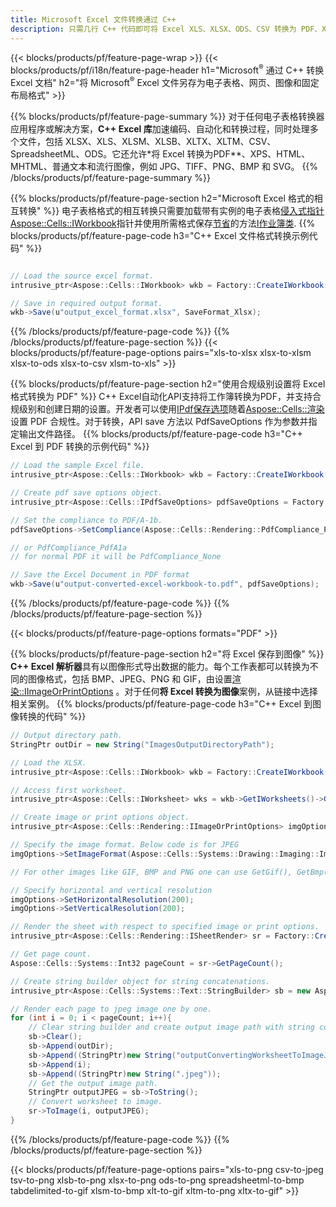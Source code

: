 ```yaml
---
title: Microsoft Excel 文件转换通过 C++
description: 只需几行 C++ 代码即可将 Excel XLS、XLSX、ODS、CSV 转换为 PDF、XPS、HTML、JPEG 等格式。
---
```

{{< blocks/products/pf/feature-page-wrap >}}
{{< blocks/products/pf/i18n/feature-page-header h1="Microsoft<sup>&reg;</sup> 通过 C++ 转换 Excel 文档" h2="将 Microsoft<sup>&reg;</sup> Excel 文件另存为电子表格、网页、图像和固定布局格式" >}}

{{% blocks/products/pf/feature-page-summary %}}
对于任何电子表格转换器应用程序或解决方案，**C++ Excel 库**加速编码、自动化和转换过程，同时处理多个文件，包括 XLSX、XLS、XLSM、XLSB、XLTX、XLTM、CSV、SpreadsheetML、ODS。它还允许*将 Excel 转换为PDF**、XPS、HTML、MHTML、普通文本和流行图像，例如 JPG、TIFF、PNG、BMP 和 SVG。
{{% /blocks/products/pf/feature-page-summary %}}

{{% blocks/products/pf/feature-page-section h2="Microsoft Excel 格式的相互转换" %}}
电子表格格式的相互转换只需要加载带有实例的电子表格[侵入式指针<Aspose::Cells::IWorkbook>](https://reference.aspose.com/cells/cpp/class/aspose.cells.i_workbook)指针并使用所需格式保存[节省](https://reference.aspose.com/cells/cpp/class/aspose.cells.i_workbook#a9460f52a2dec8f4bf623a4905167d997)的方法[I作业簿类](https://reference.aspose.com/cells/cpp/class/aspose.cells.i_workbook).
{{% blocks/products/pf/feature-page-code h3="C++ Excel 文件格式转换示例代码" %}}

```cs

// Load the source excel format.
intrusive_ptr<Aspose::Cells::IWorkbook> wkb = Factory::CreateIWorkbook(u"src_excel_file.xls");

// Save in required output format.
wkb->Save(u"output_excel_format.xlsx", SaveFormat_Xlsx);

```
{{% /blocks/products/pf/feature-page-code %}}
{{% /blocks/products/pf/feature-page-section %}}
{{< blocks/products/pf/feature-page-options pairs="xls-to-xlsx xlsx-to-xlsm xlsx-to-ods xlsx-to-csv xlsm-to-xls" >}}


{{% blocks/products/pf/feature-page-section h2="使用合规级别设置将 Excel 格式转换为 PDF" %}}
 C++ Excel自动化API支持将工作簿转换为PDF，并支持合规级别和创建日期的设置。开发者可以使用[IPdf保存选项](https://reference.aspose.com/cells/cpp/class/aspose.cells.i_pdf_save_options)随着[Aspose::Cells::渲染](https://reference.aspose.com/cells/cpp/namespace/aspose.cells.rendering)设置 PDF 合规性。对于转换，API save 方法以 PdfSaveOptions 作为参数并指定输出文件路径。
{{% blocks/products/pf/feature-page-code h3="C++ Excel 到 PDF 转换的示例代码" %}}

```cs
// Load the sample Excel file.
intrusive_ptr<Aspose::Cells::IWorkbook> wkb = Factory::CreateIWorkbook(u"sample-convert-excel-to.pdf");

// Create pdf save options object.
intrusive_ptr<Aspose::Cells::IPdfSaveOptions> pdfSaveOptions = Factory::CreateIPdfSaveOptions();

// Set the compliance to PDF/A-1b.
pdfSaveOptions->SetCompliance(Aspose::Cells::Rendering::PdfCompliance_PdfA1b);

// or PdfCompliance_PdfA1a 
// for normal PDF it will be PdfCompliance_None

// Save the Excel Document in PDF format
wkb->Save(u"output-converted-excel-workbook-to.pdf", pdfSaveOptions);


```
{{% /blocks/products/pf/feature-page-code %}}
{{% /blocks/products/pf/feature-page-section %}}

{{< blocks/products/pf/feature-page-options formats="PDF" >}}

{{% blocks/products/pf/feature-page-section h2="将 Excel 保存到图像" %}}
**C++ Excel 解析器**具有以图像形式导出数据的能力。每个工作表都可以转换为不同的图像格式，包括 BMP、JPEG、PNG 和 GIF，由设置[渲染::IImageOrPrintOptions](https://reference.aspose.com/cells/cpp/class/aspose.cells.rendering.i_image_or_print_options) 。对于任何**将 Excel 转换为图像**案例，从链接中选择相关案例。
{{% blocks/products/pf/feature-page-code h3="C++ Excel 到图像转换的代码" %}}

```cs
// Output directory path.
StringPtr outDir = new String("ImagesOutputDirectoryPath");

// Load the XLSX.
intrusive_ptr<Aspose::Cells::IWorkbook> wkb = Factory::CreateIWorkbook(u"source-excel-file.xlsx");

// Access first worksheet.
intrusive_ptr<Aspose::Cells::IWorksheet> wks = wkb->GetIWorksheets()->GetObjectByIndex(0);

// Create image or print options object.
intrusive_ptr<Aspose::Cells::Rendering::IImageOrPrintOptions> imgOptions = Factory::CreateIImageOrPrintOptions();

// Specify the image format. Below code is for JPEG
imgOptions->SetImageFormat(Aspose::Cells::Systems::Drawing::Imaging::ImageFormat::GetJpeg());

// For other images like GIF, BMP and PNG one can use GetGif(), GetBmp() and GetPng() respectively 

// Specify horizontal and vertical resolution
imgOptions->SetHorizontalResolution(200);
imgOptions->SetVerticalResolution(200);

// Render the sheet with respect to specified image or print options.
intrusive_ptr<Aspose::Cells::Rendering::ISheetRender> sr = Factory::CreateISheetRender(wks, imgOptions);

// Get page count.
Aspose::Cells::Systems::Int32 pageCount = sr->GetPageCount();

// Create string builder object for string concatenations.
intrusive_ptr<Aspose::Cells::Systems::Text::StringBuilder> sb = new Aspose::Cells::Systems::Text::StringBuilder();

// Render each page to jpeg image one by one.
for (int i = 0; i < pageCount; i++){
	// Clear string builder and create output image path with string concatenations.
	sb->Clear();
	sb->Append(outDir);
	sb->Append((StringPtr)new String("outputConvertingWorksheetToImageJPEG_"));
	sb->Append(i);
	sb->Append((StringPtr)new String(".jpeg"));
	// Get the output image path.
	StringPtr outputJPEG = sb->ToString();
	// Convert worksheet to image.
	sr->ToImage(i, outputJPEG);
}
```
{{% /blocks/products/pf/feature-page-code %}}
{{% /blocks/products/pf/feature-page-section %}}

{{< blocks/products/pf/feature-page-options pairs="xls-to-png csv-to-jpeg tsv-to-png xlsb-to-png xlsx-to-png ods-to-png spreadsheetml-to-bmp tabdelimited-to-gif xlsm-to-bmp xlt-to-gif xltm-to-png xltx-to-gif" >}}
